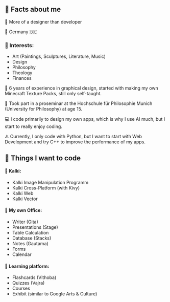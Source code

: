 ## 👋 Facts about me
🎨 More of a designer than developer

📍 Germany 🇩🇪

### 🥁 Interests:

- Art (Paintings, Sculptures, Literature, Music)
- Design
- Philosophy
- Theology
- Finances

🔅 6 years of experience in graphical design, started with making my own Minecraft Texture Packs, still only self-taught.

🧭 Took part in a proseminar at the Hochschule für Philosophie Munich (University for Philosophy) at age 15.

💻 I code primarily to design my own apps, which is why I use AI much, but I start to really enjoy coding.

⚓ Currently, I only code with Python, but I want to start with Web Development and try C++ to improve the performance of my apps.

## 🔮 Things I want to code

#### 🎨 Kalki:
- Kalki Image Manipulation Programm
- Kalki Cross-Platform (with Kivy)
- Kalki Web
- Kalki Vector

#### 📐 My own Office:
- Writer (Gita)
- Presentations (Stage)
- Table Calculation
- Database (Stacks)
- Notes (Gautama)
- Forms
- Calendar

#### 📝 Learning platform:
- Flashcards (Vithoba)
- Quizzes (Vajra)
- Courses
- Exhibit (similar to Google Arts & Culture)
